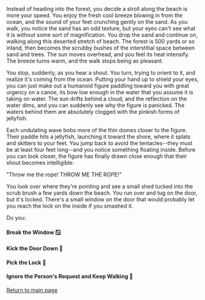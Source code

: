 Instead of heading into the forest, you decide a stroll along the beach is more your speed. You enjoy the fresh cool breeze blowing in from the ocean, and the sound of your feet crunching gently on the sand. As you walk, you notice the sand has an odd texture, but your eyes can't see what it is without some sort of magnification. You drop the sand and continue on, walking along this deserted stretch of beach. The forest is 500 yards or so inland, then becomes the scrubby bushes of the interstitial space between sand and trees. The sun moves overhead, and you feel its heat intensify. The breeze turns warm, and the walk stops being as pleasant. 

You stop, suddenly, as you hear a shout. You turn, trying to orient to it, and realize it's coming from the ocean. Putting your hand up to shield your eyes, you can just make out a humanoid figure paddling toward you with great urgency on a canoe, its bow low enough in the water that you assume it is taking on water. The sun drifts behind a cloud, and the reflection on the water dims, and you can suddenly see why the figure is panicked. The waters behind them are absolutely clogged with the pinkish forms of jellyfish. 

Each undulating wave bobs more of the thin domes closer to the figure. Their paddle hits a jellyfish, launching it toward the shore, where it splats and skitters to your feet. You jump back to avoid the tentacles--they must be at least four feet long--and you notice something floating inside. Before you can look closer, the figure has finally drawn close enough that their shout becomes intelligible:

"Throw me the rope! THROW ME THE ROPE!" 

You look over where they're pointing and see a small shed tucked into the scrub brush a few yards down the beach. You run over and tug on the door, but it's locked. There's a small window on the door that would probably let you reach the lock on the inside if you smashed it.

Do you: 

#### Break the Window 🪟

#### Kick the Door Down 🚪

#### Pick the Lock 🔑

#### Ignore the Person's Request and Keep Walking 🚶

[Return to main page](https://github.com/double-virgule)
